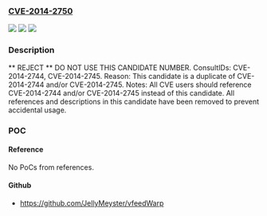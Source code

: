 ### [CVE-2014-2750](https://cve.mitre.org/cgi-bin/cvename.cgi?name=CVE-2014-2750)
![](https://img.shields.io/static/v1?label=Product&message=n%2Fa&color=blue)
![](https://img.shields.io/static/v1?label=Version&message=n%2Fa&color=blue)
![](https://img.shields.io/static/v1?label=Vulnerability&message=n%2Fa&color=blue)

### Description

** REJECT **  DO NOT USE THIS CANDIDATE NUMBER.  ConsultIDs: CVE-2014-2744, CVE-2014-2745.  Reason: This candidate is a duplicate of CVE-2014-2744 and/or CVE-2014-2745.  Notes: All CVE users should reference CVE-2014-2744 and/or CVE-2014-2745 instead of this candidate.  All references and descriptions in this candidate have been removed to prevent accidental usage.

### POC

#### Reference
No PoCs from references.

#### Github
- https://github.com/JellyMeyster/vfeedWarp

